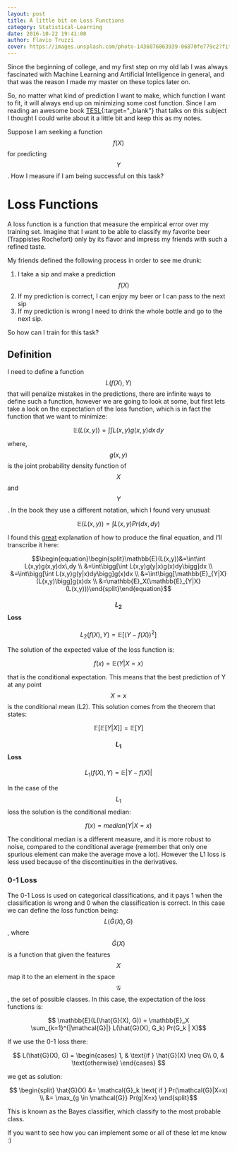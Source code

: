 ```yaml
---
layout: post
title: A little bit on Loss Functions
category: Statistical-Learning
date: 2016-10-22 19:41:00
author: Flavio Truzzi
cover: https://images.unsplash.com/photo-1436076863939-06870fe779c2?fit=crop&fm=jpg&h=400&q=100&w=1450
---
```


Since the beginning of college, and my first step on my old lab I was always fascinated
with Machine Learning and Artificial Intelligence in general, and that was the reason I made my master on these topics later on.  

So, no matter what kind of prediction I want to make, which function I want to fit, it will
always end up on minimizing some cost function. Since I am reading an awesome book [TESL](https://www.amazon.com/Elements-Statistical-Learning-Prediction-Statistics/dp/0387848576 "The Elements of Statistical Learning"){:target="_blank"}
that talks on this subject I thought I could write about it a little bit and keep this as my notes.

Suppose I am seeking a function $$f(X)$$ for predicting $$Y$$. How I measure if I am being
successful on this task?

# Loss Functions

A loss function is a function that measure the empirical error over my training set.
Imagine that I want to be able to classify my favorite beer (Trappistes Rochefort)
only by its flavor and impress my friends with such a refined taste.

My friends defined the following process in order to see me drunk:

  1. I take a sip and make a prediction $$ f(X) $$
  2. If my prediction is correct, I can enjoy my beer or I can pass to the next sip
  3. If my prediction is wrong I need to drink the whole bottle and go to the next sip.

So how can I train for this task?

## Definition

I need to define a function $$ L(f(X), Y) $$  that will penalize mistakes in the predictions, there are
infinite ways to define such a function, however we are going to look at some, but first lets take a look on the expectation of
the loss function, which is in fact the function that we want to minimize:

$$ \mathbb{E}(L(x,y)) = \int \int L(x,y) g(x,y) dx\,dy $$

where, $$g(x,y)$$ is the joint probability density function of $$X$$ and $$Y$$.
In the book they use a different notation, which I found very unusual:

$$ \mathbb{E}(L(x,y)) = \int L(x, y) Pr(dx, dy) $$

I found this [great](http://stats.stackexchange.com/questions/67038/confused-by-derivation-of-regression-function) explanation of how to produce the final equation, and I'll transcribe it here:

$$\begin{equation}\begin{split}\mathbb{E}(L(x,y))&=\int\int L(x,y)g(x,y)dx\,dy \\
&=\int\bigg[\int L(x,y)g(y|x)g(x)dy\bigg]dx \\
&=\int\bigg[\int L(x,y)g(y|x)dy\bigg]g(x)dx \\
&=\int\bigg[\mathbb{E}_{Y|X} (L(x,y)\bigg]g(x)dx \\
&=\mathbb{E}_X(\mathbb{E}_{Y|X} (L(x,y)))\end{split}\end{equation}$$



#### $$L_2$$ Loss

$$ L_2(f(X), Y) = \mathbb{E}[(Y - f(X))^2] $$

The solution of the expected value of the loss function is:

$$ f(x) = \mathbb{E}(Y|X=x) $$

that is the conditional expectation. This means that the best prediction of Y at any
point $$X=x$$ is the conditional mean (L2). This solution comes from the theorem that states:

$$ \mathbb{E}[\mathbb{E}[Y|X]] = \mathbb{E} [Y]$$

#### $$L_1$$ Loss

$$ L_1(f(X), Y) = \mathbb{E} |Y - f(X)|$$

In the case of the $$L_1$$ loss the solution is the conditional median:

$$ f(x) = median(Y|X=x) $$

The conditional median is a different measure, and it is more robust to noise, compared
to the conditional average (remember that only one spurious element can make the average move a lot).
However the L1 loss is less used because of the discontinuities in the derivatives.

### 0-1 Loss

The 0-1 Loss is used on categorical classifications, and it pays 1 when the classification is wrong
and 0 when the classification is correct. In this case we can define the loss function being:
$$ L(\hat{G}(X), G) $$, where $$\hat{G}(X)$$ is a function that given the features $$X$$ map it to the an
element in the space $$\mathcal{G}$$, the set of possible classes. In this case, the expectation of the loss functions is:

$$ \mathbb{E}(L(\hat{G}(X), G)) = \mathbb{E}_X \sum_{k=1}^{|\mathcal{G}|} L(\hat{G}(X), G_k) Pr(G_k | X)$$

If we use the 0-1 loss there:

$$ L(\hat{G}(X), G) = \begin{cases}
    1,              & \text{if } \hat{G}(X) \neq G\\
    0,              & \text{otherwise}
\end{cases} $$

we get as solution:

$$ \begin{split} \hat{G}(X) &= \mathcal{G}_k \text{ if } Pr(\mathcal{G}|X=x) \\
 &= \max_{g \in \mathcal{G}} Pr(g|X=x) \end{split}$$


This is known as the Bayes classifier, which classify to the most probable class.

If you want to see how you can implement some or all of these let me know :)
